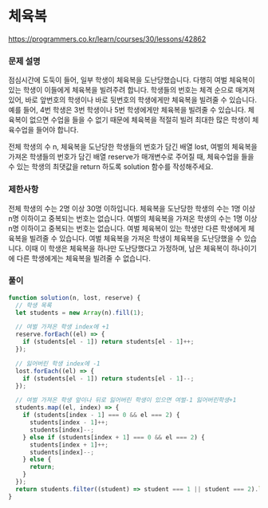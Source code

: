 # 체육복

https://programmers.co.kr/learn/courses/30/lessons/42862

### 문제 설명

점심시간에 도둑이 들어, 일부 학생이 체육복을 도난당했습니다. 다행히 여벌 체육복이 있는 학생이 이들에게 체육복을 빌려주려 합니다. 학생들의 번호는 체격 순으로 매겨져 있어, 바로 앞번호의 학생이나 바로 뒷번호의 학생에게만 체육복을 빌려줄 수 있습니다. 예를 들어, 4번 학생은 3번 학생이나 5번 학생에게만 체육복을 빌려줄 수 있습니다. 체육복이 없으면 수업을 들을 수 없기 때문에 체육복을 적절히 빌려 최대한 많은 학생이 체육수업을 들어야 합니다.

전체 학생의 수 n, 체육복을 도난당한 학생들의 번호가 담긴 배열 lost, 여벌의 체육복을 가져온 학생들의 번호가 담긴 배열 reserve가 매개변수로 주어질 때, 체육수업을 들을 수 있는 학생의 최댓값을 return 하도록 solution 함수를 작성해주세요.

### 제한사항

전체 학생의 수는 2명 이상 30명 이하입니다.
체육복을 도난당한 학생의 수는 1명 이상 n명 이하이고 중복되는 번호는 없습니다.
여벌의 체육복을 가져온 학생의 수는 1명 이상 n명 이하이고 중복되는 번호는 없습니다.
여벌 체육복이 있는 학생만 다른 학생에게 체육복을 빌려줄 수 있습니다.
여벌 체육복을 가져온 학생이 체육복을 도난당했을 수 있습니다. 이때 이 학생은 체육복을 하나만 도난당했다고 가정하며, 남은 체육복이 하나이기에 다른 학생에게는 체육복을 빌려줄 수 없습니다.

### 풀이

```js
function solution(n, lost, reserve) {
  // 학생 목록
  let students = new Array(n).fill(1);

  // 여벌 가져온 학생 index에 +1
  reserve.forEach((el) => {
    if (students[el - 1]) return students[el - 1]++;
  });

  // 잃어버린 학생 index에 -1
  lost.forEach((el) => {
    if (students[el - 1]) return students[el - 1]--;
  });

  // 여벌 가져온 학생 앞이나 뒤로 잃어버린 학생이 있으면 여벌-1 잃어버린학생+1
  students.map((el, index) => {
    if (students[index - 1] === 0 && el === 2) {
      students[index - 1]++;
      students[index]--;
    } else if (students[index + 1] === 0 && el === 2) {
      students[index + 1]++;
      students[index]--;
    } else {
      return;
    }
  });
  return students.filter((student) => student === 1 || student === 2).length;
}
```
